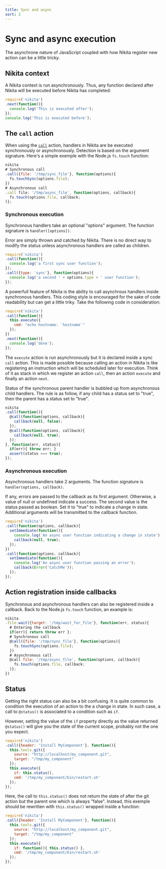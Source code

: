 ```yaml
---
title: Sync and async
sort: 2
---
```


# Sync and async execution

The asynchrone nature of JavaScript coupled with how Nikita register new action can be a little tricky.

## Nikita context

A Nikita context is run asynchronously. Thus, any function declared after Nikita will be executed before Nikita has completed:

```js
require('nikita')
.next(function(){
  console.log('This is executed after');
});
console.log('This is executed before');
```

## The `call` action

When using the [`call`] action, handlers in Nikita are be executed synchronously or asynchronously. Detection is based on the argument signature. Here's a simple exemple with the Node.js `fs.touch` function:

```js
nikita
# Synchronous call
.call({file: '/tmp/sync_file'}, function(options){
  fs.touchSync(options.file);
})
# Asynchronous call
.call file: '/tmp/async_file', function(options, callback){
  fs.touch(options.file, callback;
)};
```

### Synchronous execution

Synchronous handlers take an optional "options" argument. The function signature is `handler([options])`.

Error are simply thrown and catched by Nikita. There is no direct way to modify the status unless asynchronous handlers are called as children.

```js
require('nikita')
.call(function(){
  console.log('a first sync user function');
});
.call({type: 'sync'}, function(options){
  console.log('a second ' + options.type + ' user function');
});
```

A powerfull feature of Nikita is the ability to call asynchrous handlers inside synchronous handlers. This coding style is encouraged for the sake of code readability but can get a little triky. Take the following code in consideration:

```js
require('nikita')
.call(function(){
  this.execute({
    cmd: "echo hostname: `hostname`"
  });
})
.next(function(){
  console.log('done');
});
```

The `execute` action is run asynchronously but it is declared inside a sync `call` action. This is made possible because calling an action in Nikita is like registering an instruction which will be scheduled later for execution. Think of it as stack in which we register an action `call`, then an action `execute` and finally an action `next`.

Status of the synchronous parent handler is bubbled up from asynchronous child handlers. The rule is as follow, if any child has a status set to "true", then the parent has a status set to "true".

```js
nikita
.call(function(){
  @call(function(options, callback){
    callback(null, false);
  });
  @call(function(options, callback){
    callback(null, true);
  });
}, function(err, status){
  if(err){ throw err; }
  assert(status === true);
});
```

### Asynchronous execution

Asynchronous handlers take 2 arguments. The function signature is `handler(options, callback)`.

If any, errors are passed to the callback as its first argument. Otherwise, a value of null or undefined indicate a success. The second value is the status passed as boolean. Set it to "true" to indicate a change in state. Additional arguments will be transmitted to the callback function.

```js
require('nikita')
.call(function(options, callback){
  setImmediate(function(){
    console.log('An async user function indicating a change in state');
    callback(null, true);
  });
})
.call(function(options, callback){
  setImmediate(function(){
    console.log('An async user function passing an error');
    callback(Error('CatchMe'));
  });
});
```

## Action registration inside callbacks

Synchronous and asynchronous handlers can also be registered inside a callback. Back to the Node.js `fs.touch` function, an example is:

```js
nikita
.file.wait({target: '/tmp/wait_for_file'}, function(err, status){
  # Entering the callback
  if(err){ return throw err };
  # Synchronous call
  @call({file: '/tmp/sync_file'}, function(options){
    fs.touchSync(options.file);
  })
  # Asynchronous call
  @call file: '/tmp/async_file', function(options, callback){
    fs.touch(options.file, callback;
  )};
})
```

## Status

Getting the right status can also be a bit confusing. It is quite common to condition the execution of an action to the a change in state. In such case, a call to `@status()` is associated to a condition such as `if`.

However, setting the value of the `if` property directly as the value returned `@status()` will give you the state of the current scope, probably not the one you expect.

```js
require('nikita')
.call({header: 'Install MyComponent'}, function(){
  this.tools.git({
    source: "http://localhost/my_component.git",
    target: "/tmp/my_component"
  });
  this.execute({
    if: this.status(),
    cmd: '/tmp/my_component/bin/restart.sh'
  });
});
```

Here, the call to `this.status()` does not return the state of after the git action but the parent one which is always "false". Instead, this exemple should be rewritten with `this.status()` wrapped inside a function:

```js
require('nikita')
.call({header: 'Install MyComponent'}, function(){
  this.tools.git({
    source: "http://localhost/my_component.git",
    target: "/tmp/my_component"
  });
  this.execute({
    if: function(){ this.status() },
    cmd: '/tmp/my_component/bin/restart.sh'
  });
});
```

[`call`]: ../call
